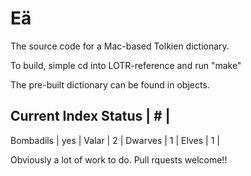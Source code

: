 Eä
====

The source code for a Mac-based Tolkien dictionary.

To build, simple cd into LOTR-reference and run "make"

The pre-built dictionary can be found in objects.


Current Index Status | # |
---------------------------
Bombadils	|	yes	 |
Valar		|   2	 |
Dwarves		|	1	 |
Elves		|	1	 |

Obviously a lot of work to do.
Pull rquests welcome!!

